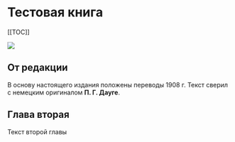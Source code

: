 # Тестовая книга

[[TOC]]

![](img\book_first.jpg)

## От редакции

В основу настоящего издания положены переводы 1908 г. Текст сверил с немецким оригиналом **П. Г. Дауге**.
## Глава вторая

Текст второй главы
